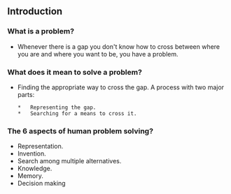 ## Introduction

### What is a problem?

*	Whenever there is a gap you don't know how to cross between where you are and where you want to be, you have a problem.

### What does it mean to solve a problem?

*	Finding the appropriate way to cross the gap. A process with two major parts:

		*	Representing the gap.
		*	Searching for a means to cross it.

### The 6 aspects of human problem solving?

*	Representation.
*	Invention.
*	Search among multiple alternatives.
*	Knowledge.
*	Memory.
*	Decision making

